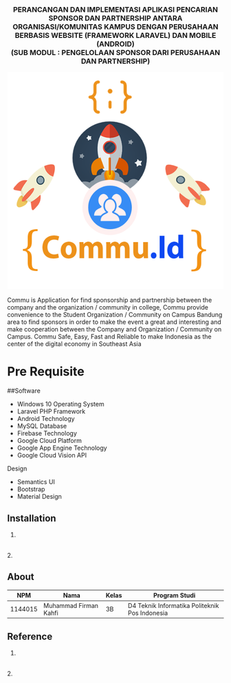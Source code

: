 <h3 align="center"> PERANCANGAN DAN IMPLEMENTASI APLIKASI PENCARIAN SPONSOR DAN PARTNERSHIP ANTARA ORGANISASI/KOMUNITAS KAMPUS DENGAN PERUSAHAAN BERBASIS WEBSITE (FRAMEWORK LARAVEL) DAN MOBILE (ANDROID)
<br> (SUB MODUL : PENGELOLAAN SPONSOR DARI PERUSAHAAN DAN PARTNERSHIP) </h3>

<p align="center">
  <img src="./img/laporan/logo-commu.png">
</p>
Commu is Application for find sponsorship and partnership  between the company and the organization / community in college,
Commu provide convenience to the Student Organization / Community on Campus Bandung area to find sponsors in order to make the event a great and interesting and make cooperation between the Company and Organization / Community on Campus.
Commu Safe, Easy, Fast and Reliable to make Indonesia as the center of the digital economy in Southeast Asia

# Pre Requisite
##Software
* Windows 10 Operating System
* Laravel PHP Framework
* Android Technology
* MySQL Database
* Firebase Technology
* Google Cloud Platform
* Google App Engine Technology
* Google Cloud Vision API

Design
* Semantics UI
* Bootstrap
* Material Design  


## Installation
1.
<br>
2.

## About

NPM| Nama| Kelas | Program Studi
------------ | ------------- | ------------- | -------------
1144015| Muhammad Firman Kahfi| 3B| D4 Teknik Informatika Politeknik Pos Indonesia

## Reference
1.
<br>
2.
